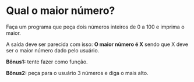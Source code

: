 # Qual o maior número?

Faça um programa que peça dois números inteiros de 0 a 100
e imprima o maior.

A saída deve ser parecida com isso:
**O maior número é X**
sendo que X deve ser o maior número dado pelo usuário.

**Bônus1:** tente fazer como função.

**Bônus2:** peça para o usuário 3 números e diga o mais alto.